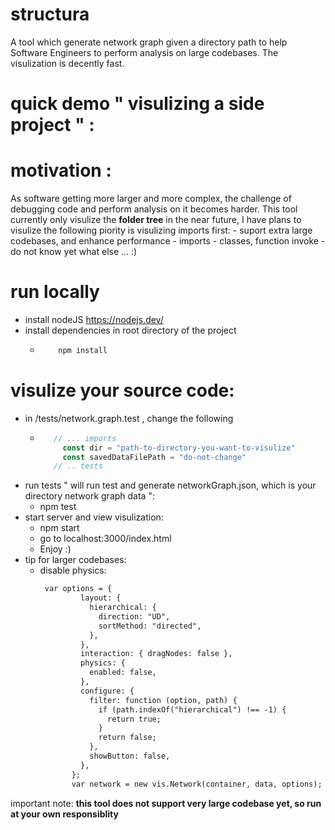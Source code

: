 # structura
A tool which generate network graph given a directory path to help Software Engineers to perform analysis on large codebases. The visulization is decently fast. 

# quick demo " visulizing a side project " :
 

# motivation :
As software getting more larger and more complex, the challenge of debugging code and perform analysis on it becomes harder. This tool currently only visulize the **folder tree** in the near future, I have plans to visulize the following piority is visulizing imports first:
     - suport extra large codebases, and enhance performance
     - imports
     - classes, function invoke
     - do not know yet what else ... :)

# run locally 
- install nodeJS
    https://nodejs.dev/
- install dependencies in root directory of the project
  -   ```Bash
          npm install
      ```
# visulize your source code:
  - in /tests/network.graph.test , change the following
    -  ```JavaScript
          // ... imports
            const dir = "path-to-directory-you-want-to-visulize"
            const savedDataFilePath = "do-not-change"
          // .. tests
       ```
  - run tests " will run test and generate networkGraph.json, which is your directory network graph data ":
    - npm test 
  - start server and view visulization: 
      - npm start
      - go to localhost:3000/index.html
      - Enjoy :)
 - tip for larger codebases:
   - disable physics:
     ```HTML
      var options = {
              layout: {
                hierarchical: {
                  direction: "UD",
                  sortMethod: "directed",
                },
              },
              interaction: { dragNodes: false },
              physics: {
                enabled: false,
              },
              configure: {
                filter: function (option, path) {
                  if (path.indexOf("hierarchical") !== -1) {
                    return true;
                  }
                  return false;
                },
                showButton: false,
              },
            };
            var network = new vis.Network(container, data, options);
     ```
important note: **this tool does not support very  large codebase yet, so run at your own responsiblity**
